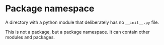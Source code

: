 # Package namespace

A directory with a python module that deliberately has no `__init__.py` file.

This is not a package, but a package namespace.
It can contain other modules and packages.
